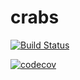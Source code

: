 # crabs

[![Build Status](https://travis-ci.org/tor4z/crabs.svg?branch=master)](https://travis-ci.org/tor4z/crabs)

[![codecov](https://codecov.io/gh/tor4z/crabs/branch/master/graph/badge.svg)](https://codecov.io/gh/tor4z/crabs)